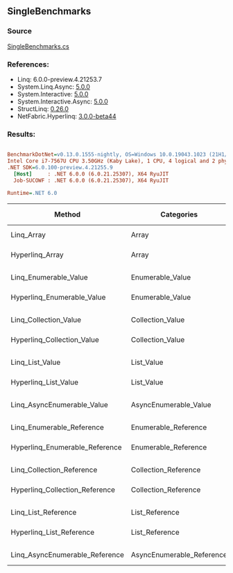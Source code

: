 ﻿## SingleBenchmarks

### Source
[SingleBenchmarks.cs](../NetFabric.Hyperlinq.Benchmarks/Benchmarks/SingleBenchmarks.cs)

### References:
- Linq: 6.0.0-preview.4.21253.7
- System.Linq.Async: [5.0.0](https://www.nuget.org/packages/System.Linq.Async/5.0.0)
- System.Interactive: [5.0.0](https://www.nuget.org/packages/System.Interactive/5.0.0)
- System.Interactive.Async: [5.0.0](https://www.nuget.org/packages/System.Interactive.Async/5.0.0)
- StructLinq: [0.26.0](https://www.nuget.org/packages/StructLinq/0.26.0)
- NetFabric.Hyperlinq: [3.0.0-beta44](https://www.nuget.org/packages/NetFabric.Hyperlinq/3.0.0-beta44)

### Results:
``` ini

BenchmarkDotNet=v0.13.0.1555-nightly, OS=Windows 10.0.19043.1023 (21H1/May2021Update)
Intel Core i7-7567U CPU 3.50GHz (Kaby Lake), 1 CPU, 4 logical and 2 physical cores
.NET SDK=6.0.100-preview.4.21255.9
  [Host]     : .NET 6.0.0 (6.0.21.25307), X64 RyuJIT
  Job-SUCOWF : .NET 6.0.0 (6.0.21.25307), X64 RyuJIT

Runtime=.NET 6.0  

```
|                         Method |                Categories |      Mean |     Error |    StdDev |    Median | Ratio | RatioSD |  Gen 0 | Gen 1 | Gen 2 | Allocated |
|------------------------------- |-------------------------- |----------:|----------:|----------:|----------:|------:|--------:|-------:|------:|------:|----------:|
|                     Linq_Array |                     Array | 12.902 ns | 0.0570 ns | 0.0505 ns | 12.905 ns |  1.00 |    0.00 |      - |     - |     - |         - |
|                Hyperlinq_Array |                     Array | 14.553 ns | 0.0493 ns | 0.0412 ns | 14.552 ns |  1.13 |    0.01 |      - |     - |     - |         - |
|                                |                           |           |           |           |           |       |         |        |       |       |           |
|          Linq_Enumerable_Value |          Enumerable_Value | 26.178 ns | 0.1226 ns | 0.1024 ns | 26.166 ns |  1.00 |    0.00 | 0.0153 |     - |     - |      32 B |
|     Hyperlinq_Enumerable_Value |          Enumerable_Value | 16.540 ns | 0.0497 ns | 0.0441 ns | 16.537 ns |  0.63 |    0.00 |      - |     - |     - |         - |
|                                |                           |           |           |           |           |       |         |        |       |       |           |
|          Linq_Collection_Value |          Collection_Value | 25.996 ns | 0.1079 ns | 0.0901 ns | 26.006 ns |  1.00 |    0.00 | 0.0153 |     - |     - |      32 B |
|     Hyperlinq_Collection_Value |          Collection_Value | 19.269 ns | 0.0717 ns | 0.0671 ns | 19.274 ns |  0.74 |    0.00 |      - |     - |     - |         - |
|                                |                           |           |           |           |           |       |         |        |       |       |           |
|                Linq_List_Value |                List_Value |  8.465 ns | 0.0502 ns | 0.0445 ns |  8.468 ns |  1.00 |    0.00 |      - |     - |     - |         - |
|           Hyperlinq_List_Value |                List_Value | 21.993 ns | 0.1262 ns | 0.1054 ns | 21.981 ns |  2.60 |    0.02 | 0.0153 |     - |     - |      32 B |
|                                |                           |           |           |           |           |       |         |        |       |       |           |
|     Linq_AsyncEnumerable_Value |     AsyncEnumerable_Value | 76.277 ns | 0.2799 ns | 0.2481 ns | 76.248 ns |  1.00 |    0.00 | 0.0153 |     - |     - |      32 B |
|                                |                           |           |           |           |           |       |         |        |       |       |           |
|      Linq_Enumerable_Reference |      Enumerable_Reference | 26.102 ns | 0.1026 ns | 0.0910 ns | 26.136 ns |  1.00 |    0.00 | 0.0153 |     - |     - |      32 B |
| Hyperlinq_Enumerable_Reference |      Enumerable_Reference | 21.601 ns | 0.4574 ns | 0.6560 ns | 21.870 ns |  0.81 |    0.03 | 0.0153 |     - |     - |      32 B |
|                                |                           |           |           |           |           |       |         |        |       |       |           |
|      Linq_Collection_Reference |      Collection_Reference | 27.082 ns | 0.5695 ns | 0.9975 ns | 27.757 ns |  1.00 |    0.00 | 0.0153 |     - |     - |      32 B |
| Hyperlinq_Collection_Reference |      Collection_Reference | 18.833 ns | 0.1737 ns | 0.1625 ns | 18.805 ns |  0.69 |    0.02 | 0.0153 |     - |     - |      32 B |
|                                |                           |           |           |           |           |       |         |        |       |       |           |
|            Linq_List_Reference |            List_Reference |  8.446 ns | 0.0465 ns | 0.0413 ns |  8.435 ns |  1.00 |    0.00 |      - |     - |     - |         - |
|       Hyperlinq_List_Reference |            List_Reference | 22.542 ns | 0.1073 ns | 0.0951 ns | 22.514 ns |  2.67 |    0.02 | 0.0153 |     - |     - |      32 B |
|                                |                           |           |           |           |           |       |         |        |       |       |           |
| Linq_AsyncEnumerable_Reference | AsyncEnumerable_Reference | 76.279 ns | 1.5123 ns | 1.6810 ns | 76.028 ns |  1.00 |    0.00 | 0.0153 |     - |     - |      32 B |
